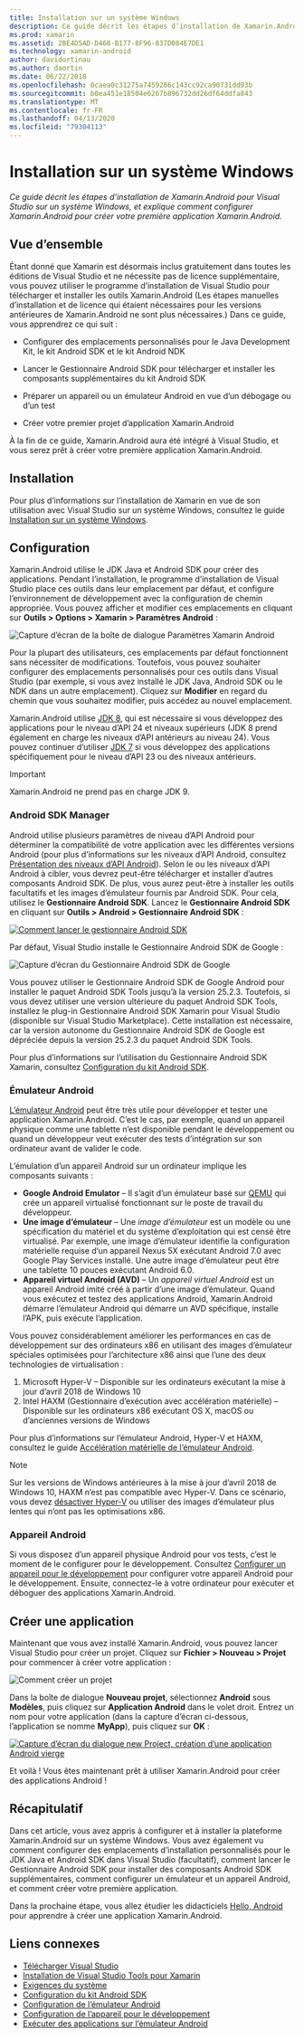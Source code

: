 ```yaml
---
title: Installation sur un système Windows
description: Ce guide décrit les étapes d’installation de Xamarin.Android pour Visual Studio sur un système Windows, et explique comment configurer Xamarin.Android pour créer votre première application Xamarin.Android.
ms.prod: xamarin
ms.assetid: 2BE4D5AD-D468-B177-8F96-837D084E7DE1
ms.technology: xamarin-android
author: davidortinau
ms.author: daortin
ms.date: 06/22/2018
ms.openlocfilehash: 0caea0c31275a7459286c143cc92ca90731dd93b
ms.sourcegitcommit: b0ea451e18504e6267b896732dd26df64ddfa843
ms.translationtype: MT
ms.contentlocale: fr-FR
ms.lasthandoff: 04/13/2020
ms.locfileid: "79304113"
---
```

# <a name="windows-installation"></a>Installation sur un système Windows

_Ce guide décrit les étapes d’installation de Xamarin.Android pour Visual Studio sur un système Windows, et explique comment configurer Xamarin.Android pour créer votre première application Xamarin.Android._

## <a name="overview"></a>Vue d’ensemble

Étant donné que Xamarin est désormais inclus gratuitement dans toutes les éditions de Visual Studio et ne nécessite pas de licence supplémentaire, vous pouvez utiliser le programme d’installation de Visual Studio pour télécharger et installer les outils Xamarin.Android
(Les étapes manuelles d’installation et de licence qui étaient nécessaires pour les versions antérieures de Xamarin.Android ne sont plus nécessaires.) Dans ce guide, vous apprendrez ce qui suit :

- Configurer des emplacements personnalisés pour le Java Development Kit, le kit Android SDK et le kit Android NDK

- Lancer le Gestionnaire Android SDK pour télécharger et installer les composants supplémentaires du kit Android SDK

- Préparer un appareil ou un émulateur Android en vue d’un débogage ou d’un test

- Créer votre premier projet d’application Xamarin.Android

À la fin de ce guide, Xamarin.Android aura été intégré à Visual Studio, et vous serez prêt à créer votre première application Xamarin.Android.

## <a name="installation"></a>Installation

Pour plus d’informations sur l’installation de Xamarin en vue de son utilisation avec Visual Studio sur un système Windows, consultez le guide [Installation sur un système Windows](~/get-started/installation/windows.md).

## <a name="configuration"></a>Configuration

Xamarin.Android utilise le JDK Java et Android SDK pour créer des applications. Pendant l’installation, le programme d’installation de Visual Studio place ces outils dans leur emplacement par défaut, et configure l’environnement de développement avec la configuration de chemin appropriée. Vous pouvez afficher et modifier ces emplacements en cliquant sur **Outils > Options > Xamarin > Paramètres Android** :

![Capture d’écran de la boîte de dialogue Paramètres Xamarin Android](windows-images/07-settings.png)

Pour la plupart des utilisateurs, ces emplacements par défaut fonctionnent sans nécessiter de modifications. Toutefois, vous pouvez souhaiter configurer des emplacements personnalisés pour ces outils dans Visual Studio (par exemple, si vous avez installé le JDK Java, Android SDK ou le NDK dans un autre emplacement). Cliquez sur **Modifier** en regard du chemin que vous souhaitez modifier, puis accédez au nouvel emplacement.

Xamarin.Android utilise [JDK 8](https://www.oracle.com/technetwork/java/javase/downloads/jdk8-downloads-2133151.html), qui est nécessaire si vous développez des applications pour le niveau d’API 24 et niveaux supérieurs (JDK 8 prend également en charge les niveaux d’API antérieurs au niveau 24). Vous pouvez continuer d’utiliser [JDK 7](https://www.oracle.com/technetwork/java/javase/downloads/jdk7-downloads-1880260.html) si vous développez des applications spécifiquement pour le niveau d’API 23 ou des niveaux antérieurs.

> [!IMPORTANT]
> Xamarin.Android ne prend pas en charge JDK 9.

### <a name="android-sdk-manager"></a>Android SDK Manager

Android utilise plusieurs paramètres de niveau d’API Android pour déterminer la compatibilité de votre application avec les différentes versions Android (pour plus d’informations sur les niveaux d’API Android, consultez [Présentation des niveaux d’API Android](~/android/app-fundamentals/android-api-levels.md)).
Selon le ou les niveaux d’API Android à cibler, vous devrez peut-être télécharger et installer d’autres composants Android SDK. De plus, vous aurez peut-être à installer les outils facultatifs et les images d’émulateur fournis par Android SDK. Pour cela, utilisez le **Gestionnaire Android SDK**. Lancez le **Gestionnaire Android SDK** en cliquant sur **Outils > Android > Gestionnaire Android SDK** :

[![Comment lancer le gestionnaire Android SDK](windows-images/08-sdk-manager-sml.png)](windows-images/08-sdk-manager.png#lightbox)

Par défaut, Visual Studio installe le Gestionnaire Android SDK de Google :

![Capture d’écran du Gestionnaire Android SDK de Google](windows-images/09-google-sdk-manager.png)

Vous pouvez utiliser le Gestionnaire Android SDK de Google Android pour installer le paquet Android SDK Tools jusqu’à la version 25.2.3. Toutefois, si vous devez utiliser une version ultérieure du paquet Android SDK Tools, installez le plug-in Gestionnaire Android SDK Xamarin pour Visual Studio (disponible sur Visual Studio Marketplace). Cette installation est nécessaire, car la version autonome du Gestionnaire Android SDK de Google est dépréciée depuis la version 25.2.3 du paquet Android SDK Tools. 

Pour plus d’informations sur l’utilisation du Gestionnaire Android SDK Xamarin, consultez [Configuration du kit Android SDK](~/android/get-started/installation/android-sdk.md).

### <a name="android-emulator"></a>Émulateur Android

[L’émulateur Android](https://developer.android.com/studio/run/emulator) peut être très utile pour développer et tester une application Xamarin.Android. C’est le cas, par exemple, quand un appareil physique comme une tablette n’est disponible pendant le développement ou quand un développeur veut exécuter des tests d’intégration sur son ordinateur avant de valider le code.

L’émulation d’un appareil Android sur un ordinateur implique les composants suivants :

- **Google Android Emulator** &ndash; Il s’agit d’un émulateur basé sur [QEMU](https://www.qemu.org/) qui crée un appareil virtualisé fonctionnant sur le poste de travail du développeur.
- **Une image d’émulateur** &ndash; Une _image d’émulateur_ est un modèle ou une spécification du matériel et du système d’exploitation qui est censé être virtualisé. Par exemple, une image d’émulateur identifie la configuration matérielle requise d’un appareil Nexus 5X exécutant Android 7.0 avec Google Play Services installé. Une autre image d’émulateur peut être une tablette 10 pouces exécutant Android 6.0.
- **Appareil virtuel Android (AVD)** &ndash; Un _appareil virtuel Android_ est un appareil Android imité créé à partir d’une image d’émulateur. Quand vous exécutez et testez des applications Android, Xamarin.Android démarre l’émulateur Android qui démarre un AVD spécifique, installe l’APK, puis exécute l’application.

Vous pouvez considérablement améliorer les performances en cas de développement sur des ordinateurs x86 en utilisant des images d’émulateur spéciales optimisées pour l’architecture x86 ainsi que l’une des deux technologies de virtualisation :

1. Microsoft Hyper-V &ndash; Disponible sur les ordinateurs exécutant la mise à jour d’avril 2018 de Windows 10
2. Intel HAXM (Gestionnaire d’exécution avec accélération matérielle) &ndash; Disponible sur les ordinateurs x86 exécutant OS X, macOS ou d’anciennes versions de Windows

Pour plus d’informations sur l’émulateur Android, Hyper-V et HAXM, consultez le guide [Accélération matérielle de l’émulateur Android](~/android/get-started/installation/android-emulator/hardware-acceleration.md).

> [!NOTE]
> Sur les versions de Windows antérieures à la mise à jour d’avril 2018 de Windows 10, HAXM n’est pas compatible avec Hyper-V. Dans ce scénario, vous devez [désactiver Hyper-V](~/android/get-started/installation/android-emulator/troubleshooting.md#disable-hyperv) ou utiliser des images d’émulateur plus lentes qui n’ont pas les optimisations x86.

<a name="device" />

### <a name="android-device"></a>Appareil Android

Si vous disposez d’un appareil physique Android pour vos tests, c’est le moment de le configurer pour le développement. Consultez [Configurer un appareil pour le développement](~/android/get-started/installation/set-up-device-for-development.md) pour configurer votre appareil Android pour le développement. Ensuite, connectez-le à votre ordinateur pour exécuter et déboguer des applications Xamarin.Android.

## <a name="create-an-application"></a>Créer une application

Maintenant que vous avez installé Xamarin.Android, vous pouvez lancer Visual Studio pour créer un projet. Cliquez sur **Fichier > Nouveau > Projet** pour commencer à créer votre application :

![Comment créer un projet](windows-images/10-new-project.png)

Dans la boîte de dialogue **Nouveau projet**, sélectionnez **Android** sous **Modèles**, puis cliquez sur **Application Android** dans le volet droit. Entrez un nom pour votre application (dans la capture d’écran ci-dessous, l’application se nomme **MyApp**), puis cliquez sur **OK** :

[![Capture d’écran du dialogue new Project, création d’une application Android vierge](windows-images/11-first-app-sml.w157.png)](windows-images/11-first-app.w157.png#lightbox)

Et voilà ! Vous êtes maintenant prêt à utiliser Xamarin.Android pour créer des applications Android !

## <a name="summary"></a>Récapitulatif

Dans cet article, vous avez appris à configurer et à installer la plateforme Xamarin.Android sur un système Windows. Vous avez également vu comment configurer des emplacements d’installation personnalisés pour le JDK Java et Android SDK dans Visual Studio (facultatif), comment lancer le Gestionnaire Android SDK pour installer des composants Android SDK supplémentaires, comment configurer un émulateur et un appareil Android, et comment créer votre première application.

Dans la prochaine étape, vous allez étudier les didacticiels [Hello, Android](~/android/get-started/hello-android/index.md) pour apprendre à créer une application Xamarin.Android.

## <a name="related-links"></a>Liens connexes

- [Télécharger Visual Studio](https://visualstudio.microsoft.com/vs/)
- [Installation de Visual Studio Tools pour Xamarin](~/get-started/installation/windows.md)
- [Exigences du système](~/cross-platform/get-started/requirements.md)
- [Configuration du kit Android SDK](~/android/get-started/installation/android-sdk.md)
- [Configuration de l’émulateur Android](~/android/get-started/installation/android-emulator/index.md)
- [Configuration de l’appareil pour le développement](~/android/get-started/installation/set-up-device-for-development.md)
- [Exécuter des applications sur l’émulateur Android](https://developer.android.com/studio/run/emulator#Requirements)
